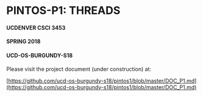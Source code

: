 # PINTOS-P1: THREADS
#### UCDENVER CSCI 3453
#### SPRING 2018
#### UCD-OS-BURGUNDY-S18

Please visit the project document (under construction) at:

[https://github.com/ucd-os-burgundy-s18/pintos1/blob/master/DOC_P1.md](https://github.com/ucd-os-burgundy-s18/pintos1/blob/master/DOC_P1.md)
